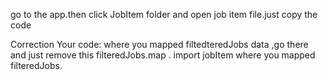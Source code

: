 go to the app.then click JobItem folder and open job item file.just copy the code

Correction Your code:
where you mapped filtedteredJobs data ,go there and just remove this filteredJobs.map .
import jobItem where you mapped filteredJobs.
